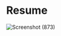 # Resume

![Screenshot (873)](https://user-images.githubusercontent.com/97527158/232287063-cbf9b60b-7862-42ab-ab36-0367028a32b1.png)
